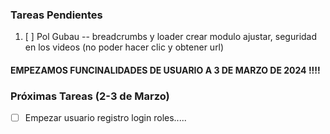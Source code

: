 ### Tareas Pendientes

1. [ ] Pol Gubau -- breadcrumbs y loader crear modulo ajustar, seguridad en los videos (no poder hacer clic y obtener url)

#### EMPEZAMOS FUNCINALIDADES DE USUARIO A 3 DE MARZO DE 2024 !!!!
### Próximas Tareas (2-3 de Marzo)

- [ ] Empezar usuario registro login roles.....
